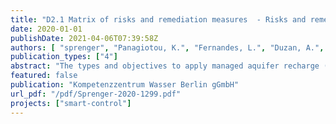 ```yaml
---
title: "D2.1 Matrix of risks and remediation measures  - Risks and remediation measures at different stages of MAR site development. Deliverable 2.1"
date: 2020-01-01
publishDate: 2021-04-06T07:39:58Z
authors: [ "sprenger", "Panagiotou, K.", "Fernandes, L.", "Duzan, A.", "Baptista, V.", "Glass, J." ]
publication_types: ["4"]
abstract: "The types and objectives to apply managed aquifer recharge (MAR) are manifold and so are the risks that can arise during the planning, implementation and operation of a MAR facility. In general, operational, regulatory, business, human health, and environmental risks can occur and should be identified already during the planning and implementation stage to apply preventive measures and secure the safe and realibale operation of a MAR facility. This report represents risk assessment based on recommendations of international guidelines (AlcaldeSanz and Gawlik, 2017; NRMMC-EPHC-NHMRC, 2008; WHO, 2009, 2011) at six MAR sites which are at different stages of development. Three case studies are at the feasibility or pilot stage: two ASR systems in João Pessoa and Recife, Brazil and one induced bank filtration site at the Beberibe River in Brazil, and three case studies at the operational stage: one SAT system in the Ezousa catchment in Cyprus, and two infiltration basin systems in Hyères, France (Aquarenova site) and Berlin-Spandau, Germany. The entrylevel assessment according to the Australian guidelines (NRMMC-EPHC-NHMRC, 2009) has been conducted for the feasibility or pilot scale schemes For fully operational MAR schemes, in addition to the entry-level assessment, the degree of difficulty assessment and the maximal risk assessment were carried out. At all stages of site development, risk assessment helps to identify and characterize potential hazards that may cause risks to human health and the environment. This report may be used to assist in clarifying which actions or further investigations are required to identify and reduce the uncertainty of risks and to implement remediation measures if necessary. In addition, this report intends to show how sitespecific hazards have been assessed to varying degrees depending upon the level of risk assessed at each project development stage."
featured: false
publication: "Kompetenzzentrum Wasser Berlin gGmbH"
url_pdf: "/pdf/Sprenger-2020-1299.pdf"
projects: ["smart-control"]
---
```


